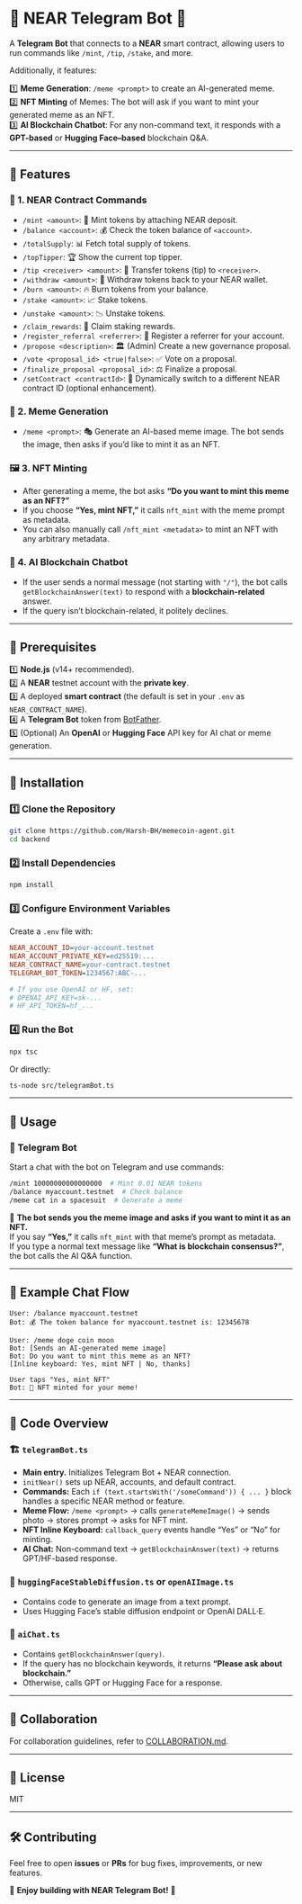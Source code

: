 # 🤖 NEAR Telegram Bot 🚀

A **Telegram Bot** that connects to a **NEAR** smart contract, allowing users to run commands like `/mint`, `/tip`, `/stake`, and more. 

Additionally, it features:

1️⃣ **Meme Generation**: `/meme <prompt>` to create an AI-generated meme.  
2️⃣ **NFT Minting** of Memes: The bot will ask if you want to mint your generated meme as an NFT.  
3️⃣ **AI Blockchain Chatbot**: For any non-command text, it responds with a **GPT-based** or **Hugging Face–based** blockchain Q&A.

---

## 🌟 Features

### 🔗 1. NEAR Contract Commands
- `/mint <amount>`: 🏦 Mint tokens by attaching NEAR deposit.  
- `/balance <account>`: 💰 Check the token balance of `<account>`.  
- `/totalSupply`: 📊 Fetch total supply of tokens.  
- `/topTipper`: 🏆 Show the current top tipper.  
- `/tip <receiver> <amount>`: 🎁 Transfer tokens (tip) to `<receiver>`.  
- `/withdraw <amount>`: 💸 Withdraw tokens back to your NEAR wallet.  
- `/burn <amount>`: 🔥 Burn tokens from your balance.  
- `/stake <amount>`: 📈 Stake tokens.  
- `/unstake <amount>`: 📉 Unstake tokens.  
- `/claim_rewards`: 🎉 Claim staking rewards.  
- `/register_referral <referrer>`: 🔗 Register a referrer for your account.  
- `/propose <description>`: 🏛 (Admin) Create a new governance proposal.  
- `/vote <proposal_id> <true|false>`: ✅ Vote on a proposal.  
- `/finalize_proposal <proposal_id>`: ⚖️ Finalize a proposal.  
- `/setContract <contractId>`: 🔄 Dynamically switch to a different NEAR contract ID (optional enhancement).  

### 🎨 2. Meme Generation
- `/meme <prompt>`: 🎭 Generate an AI-based meme image. The bot sends the image, then asks if you’d like to mint it as an NFT.

### 🖼️ 3. NFT Minting
- After generating a meme, the bot asks **“Do you want to mint this meme as an NFT?”**  
- If you choose **“Yes, mint NFT,”** it calls `nft_mint` with the meme prompt as metadata.  
- You can also manually call `/nft_mint <metadata>` to mint an NFT with any arbitrary metadata.

### 🤖 4. AI Blockchain Chatbot
- If the user sends a normal message (not starting with `"/"`), the bot calls `getBlockchainAnswer(text)` to respond with a **blockchain-related** answer.  
- If the query isn’t blockchain-related, it politely declines.  

---

## 📌 Prerequisites

1️⃣ **Node.js** (v14+ recommended).  
2️⃣ A **NEAR** testnet account with the **private key**.  
3️⃣ A deployed **smart contract** (the default is set in your `.env` as `NEAR_CONTRACT_NAME`).  
4️⃣ A **Telegram Bot** token from [BotFather](https://t.me/botfather).  
5️⃣ (Optional) An **OpenAI** or **Hugging Face** API key for AI chat or meme generation.

---

## 🔧 Installation

### 1️⃣ Clone the Repository
```bash
git clone https://github.com/Harsh-BH/memecoin-agent.git
cd backend
```

### 2️⃣ Install Dependencies
```bash
npm install
```

### 3️⃣ Configure Environment Variables
Create a `.env` file with:
```ini
NEAR_ACCOUNT_ID=your-account.testnet
NEAR_ACCOUNT_PRIVATE_KEY=ed25519:...
NEAR_CONTRACT_NAME=your-contract.testnet
TELEGRAM_BOT_TOKEN=1234567:ABC-...

# If you use OpenAI or HF, set:
# OPENAI_API_KEY=sk-...
# HF_API_TOKEN=hf_...
```

### 4️⃣ Run the Bot
```bash
npx tsc

```
Or directly:
```bash
ts-node src/telegramBot.ts
```

---

## 🚀 Usage

### 🎯 Telegram Bot
Start a chat with the bot on Telegram and use commands:
```bash
/mint 10000000000000000  # Mint 0.01 NEAR tokens
/balance myaccount.testnet  # Check balance
/meme cat in a spacesuit  # Generate a meme
```

📩 **The bot sends you the meme image and asks if you want to mint it as an NFT.**  
If you say **“Yes,”** it calls `nft_mint` with that meme’s prompt as metadata.  
If you type a normal text message like **“What is blockchain consensus?”**, the bot calls the AI Q&A function.

---

## 💬 Example Chat Flow

```vbnet
User: /balance myaccount.testnet
Bot: 💰 The token balance for myaccount.testnet is: 12345678

User: /meme doge coin moon
Bot: [Sends an AI-generated meme image]
Bot: Do you want to mint this meme as an NFT?
[Inline keyboard: Yes, mint NFT | No, thanks]

User taps "Yes, mint NFT"
Bot: 🎉 NFT minted for your meme!
```

---

## 📜 Code Overview

### 🏗️ `telegramBot.ts`
- **Main entry.** Initializes Telegram Bot + NEAR connection.
- `initNear()` sets up NEAR, accounts, and default contract.
- **Commands:** Each `if (text.startsWith('/someCommand')) { ... }` block handles a specific NEAR method or feature.
- **Meme Flow:** `/meme <prompt>` → calls `generateMemeImage()` → sends photo → stores prompt → asks for NFT mint.
- **NFT Inline Keyboard:** `callback_query` events handle “Yes” or “No” for minting.
- **AI Chat:** Non-command text → `getBlockchainAnswer(text)` → returns GPT/HF-based response.

### 🎨 `huggingFaceStableDiffusion.ts` or `openAIImage.ts`
- Contains code to generate an image from a text prompt.
- Uses Hugging Face’s stable diffusion endpoint or OpenAI DALL·E.

### 🤖 `aiChat.ts`
- Contains `getBlockchainAnswer(query)`.  
- If the query has no blockchain keywords, it returns **“Please ask about blockchain.”**  
- Otherwise, calls GPT or Hugging Face for a response.

---

## 🤝 Collaboration
For collaboration guidelines, refer to [COLLABORATION.md](./COLLABORATION.md).

---

## 📜 License
MIT

---

## 🛠️ Contributing
Feel free to open **issues** or **PRs** for bug fixes, improvements, or new features.

🌟 **Enjoy building with NEAR Telegram Bot!** 🚀
